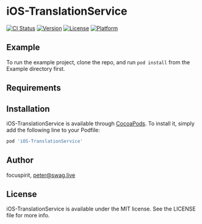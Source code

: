 # iOS-TranslationService

[![CI Status](https://img.shields.io/travis/focuspirit/iOS-TranslationService.svg?style=flat)](https://travis-ci.org/focuspirit/iOS-TranslationService)
[![Version](https://img.shields.io/cocoapods/v/iOS-TranslationService.svg?style=flat)](https://cocoapods.org/pods/iOS-TranslationService)
[![License](https://img.shields.io/cocoapods/l/iOS-TranslationService.svg?style=flat)](https://cocoapods.org/pods/iOS-TranslationService)
[![Platform](https://img.shields.io/cocoapods/p/iOS-TranslationService.svg?style=flat)](https://cocoapods.org/pods/iOS-TranslationService)

## Example

To run the example project, clone the repo, and run `pod install` from the Example directory first.

## Requirements

## Installation

iOS-TranslationService is available through [CocoaPods](https://cocoapods.org). To install
it, simply add the following line to your Podfile:

```ruby
pod 'iOS-TranslationService'
```

## Author

focuspirit, peter@swag.live

## License

iOS-TranslationService is available under the MIT license. See the LICENSE file for more info.
